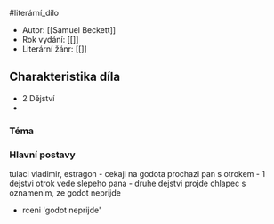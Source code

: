 #literární_dílo 

- Autor: [[Samuel Beckett]]
- Rok vydání: [[]]
- Literární žánr: [[]]

## Charakteristika díla
- 2 Dějství
- 
### Téma
### Hlavní postavy

tulaci vladimir, estragon - cekaji na godota
prochazi pan s otrokem - 1 dejstvi
otrok vede slepeho pana - druhe dejstvi
projde chlapec s oznamenim, ze godot neprijde
- rceni 'godot neprijde'